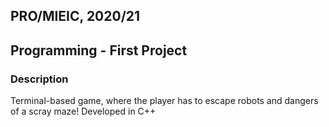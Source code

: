 ## PRO/MIEIC, 2020/21
## Programming - First Project

### Description

Terminal-based game, where the player has to escape robots and dangers of a scray maze! Developed in C++
